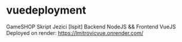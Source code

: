 # vuedeployment

GameSHOP
Skript Jezici [Ispit] Backend NodeJS && Frontend VueJS
Deployed on render: https://lmitrovicvue.onrender.com/
